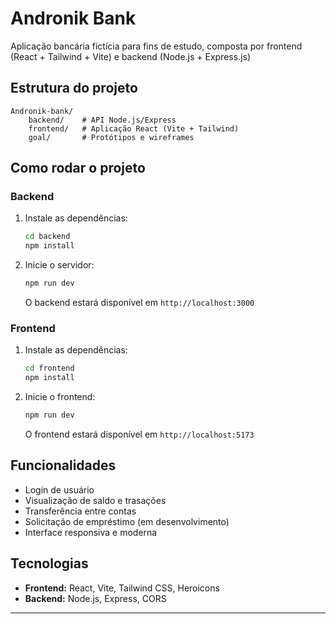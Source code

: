 # Andronik Bank

Aplicação bancária fictícia para fins de estudo, composta por frontend (React + Tailwind + Vite) e backend (Node.js + Express.js)

## Estrutura do projeto

```
Andronik-bank/
    backend/    # API Node.js/Express
    frontend/   # Aplicação React (Vite + Tailwind)
    goal/       # Protótipos e wireframes
```

## Como rodar o projeto

### Backend

1. Instale as dependências:
   ```sh
   cd backend
   npm install
   ```
2. Inicie o servidor:
   ```sh
   npm run dev
   ```
   O backend estará disponível em `http://localhost:3000`

### Frontend

1. Instale as dependências:
   ```sh
   cd frontend
   npm install
   ```
2. Inicie o frontend:
   ```sh
   npm run dev
   ```
   O frontend estará disponível em `http://localhost:5173`

## Funcionalidades

- Login de usuário
- Visualização de saldo e trasações
- Transferência entre contas
- Solicitação de empréstimo (em desenvolvimento)
- Interface responsiva e moderna

## Tecnologias

- **Frontend:** React, Vite, Tailwind CSS, Heroicons
- **Backend:** Node.js, Express, CORS

---
